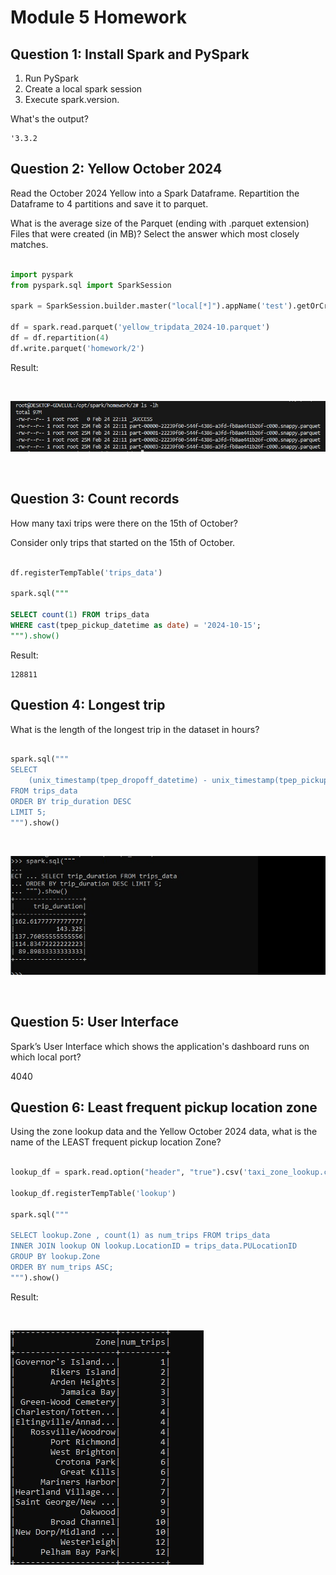 # Module 5 Homework

## Question 1: Install Spark and PySpark

1. Run PySpark
2. Create a local spark session
3. Execute spark.version.

What's the output?

```
'3.3.2
```

## Question 2: Yellow October 2024

Read the October 2024 Yellow into a Spark Dataframe. Repartition the Dataframe to 4 partitions and save it to parquet.

What is the average size of the Parquet (ending with .parquet extension) Files that were created (in MB)? Select the answer which most closely matches.

```python

import pyspark
from pyspark.sql import SparkSession

spark = SparkSession.builder.master("local[*]").appName('test').getOrCreate()

df = spark.read.parquet('yellow_tripdata_2024-10.parquet')
df = df.repartition(4)
df.write.parquet('homework/2')

```

Result:

<br>

![b33](images/b33.jpg)

<br>

## Question 3: Count records

How many taxi trips were there on the 15th of October?

Consider only trips that started on the 15th of October.


```sql

df.registerTempTable('trips_data')  

spark.sql("""

SELECT count(1) FROM trips_data 
WHERE cast(tpep_pickup_datetime as date) = '2024-10-15';
""").show()

```

Result:

```
128811   
```

## Question 4: Longest trip

What is the length of the longest trip in the dataset in hours?

```python

spark.sql("""
SELECT 
    (unix_timestamp(tpep_dropoff_datetime) - unix_timestamp(tpep_pickup_datetime)) / 3600 AS trip_duration
FROM trips_data
ORDER BY trip_duration DESC
LIMIT 5;
""").show()                  

```

<br>

![b34](images/b34.jpg)

<br>

## Question 5: User Interface

Spark’s User Interface which shows the application's dashboard runs on which local port?

4040


## Question 6: Least frequent pickup location zone

Using the zone lookup data and the Yellow October 2024 data, what is the name of the LEAST frequent pickup location Zone?


```python

lookup_df = spark.read.option("header", "true").csv('taxi_zone_lookup.csv')

lookup_df.registerTempTable('lookup')  

spark.sql("""

SELECT lookup.Zone , count(1) as num_trips FROM trips_data 
INNER JOIN lookup ON lookup.LocationID = trips_data.PULocationID
GROUP BY lookup.Zone
ORDER BY num_trips ASC;
""").show()  

```

Result:

<br>

![b35](images/b35.jpg)

<br>